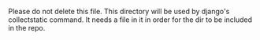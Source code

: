 Please do not delete this file.
This directory will be used by django's collectstatic command.
It needs a file in it in order for the dir to be included in the repo.